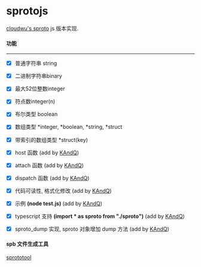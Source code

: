 # sprotojs
[cloudwu's sproto](https://github.com/cloudwu/sproto) js 版本实现.

#### 功能
---
- [x] 普通字符串 string
- [x] 二进制字符串binary
- [x] 最大52位整数integer
- [x] 符点数integer(n)
- [x] 布尔类型 boolean
- [x] 数组类型 *integer, *boolean, *string, *struct
- [x] 带索引的数组类型 *struct(key)
- [x] host 函数 (add by [KAndQ](https://github.com/KAndQ/sproto-js.git))
- [x] attach 函数 (add by [KAndQ](https://github.com/KAndQ/sproto-js.git))
- [x] dispatch 函数  (add by [KAndQ](https://github.com/KAndQ/sproto-js.git))
- [x] 代码可读性, 格式化修改 (add by [KAndQ](https://github.com/KAndQ/sproto-js.git))
- [x] 示例 **(node test.js)** (add by [KAndQ](https://github.com/KAndQ/sproto-js.git))
- [x] typescript 支持 **(import * as sproto from "./sproto")**  (add by [KAndQ](https://github.com/KAndQ/sproto-js.git))
- [x] sproto_dump 实现, sproto 对象增加 dump 方法 (add by [KAndQ](https://github.com/KAndQ/sproto-js.git))


#### spb 文件生成工具
[sprototool](https://github.com/zhangshiqian1214/sprototool.git)  
 

